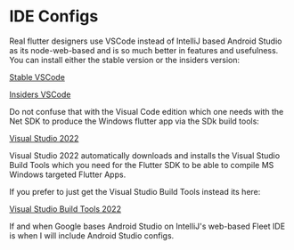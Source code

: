 # IDE Configs

Real flutter designers use VSCode instead of IntelliJ based Android Studio as its node-web-based and is so much better in features and usefulness. You can install either the stable version or the insiders version:


[Stable VSCode](https://code.visualstudio.com/)

[Insiders VSCode](https://code.visualstudio.com/insiders/)

Do not confuse that with the Visual Code edition which one needs with the Net SDK to produce the Windows flutter app via the SDk build tools:

[Visual Studio 2022](https://visualstudio.microsoft.com/downloads/)

Visual Studio 2022 automatically downloads and installs the Visual Studio Build Tools which you need for the Flutter SDK to be able to compile MS Windows targeted Flutter Apps.

If you prefer to just get the Visual Studio Build Tools instead its here:

[Visual Studio Build Tools 2022](https://visualstudio.microsoft.com/downloads/#build-tools-for-visual-studio-2022)



If and when Google bases Android Studio on IntelliJ's web-based Fleet IDE is when I will include Android Studio configs.